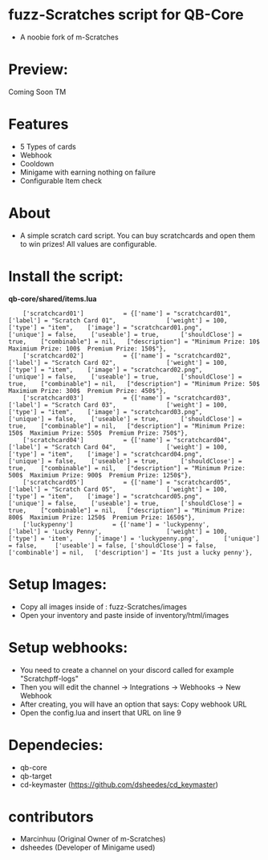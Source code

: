 

# fuzz-Scratches script for QB-Core 

- A noobie fork of m-Scratches

# Preview:
Coming Soon TM

# Features
- 5 Types of cards
- Webhook
- Cooldown
- Minigame with earning nothing on failure
- Configurable Item check

# About
- A simple scratch card script. You can buy scratchcards and open them to win prizes! All values are configurable.

# Install the script:

**qb-core/shared/items.lua**
```
    ['scratchcard01']           = {['name'] = "scratchcard01",          ['label'] = "Scratch Card 01",              ['weight'] = 100,   ['type'] = "item",    ['image'] = "scratchcard01.png",          ['unique'] = false,    ['useable'] = true,      ['shouldClose'] = true,    ["combinable"] = nil,   ["description"] = "Minimum Prize: 10$  Maximium Prize: 100$  Premium Prize: 150$"},
    ['scratchcard02']           = {['name'] = "scratchcard02",          ['label'] = "Scratch Card 02",              ['weight'] = 100,   ['type'] = "item",    ['image'] = "scratchcard02.png",          ['unique'] = false,    ['useable'] = true,      ['shouldClose'] = true,    ["combinable"] = nil,   ["description"] = "Minimum Prize: 50$  Maximium Prize: 300$  Premium Prize: 450$"},
    ['scratchcard03']           = {['name'] = "scratchcard03",          ['label'] = "Scratch Card 03",              ['weight'] = 100,   ['type'] = "item",    ['image'] = "scratchcard03.png",          ['unique'] = false,    ['useable'] = true,      ['shouldClose'] = true,    ["combinable"] = nil,   ["description"] = "Minimum Prize: 150$  Maximium Prize: 550$  Premium Prize: 750$"},
    ['scratchcard04']           = {['name'] = "scratchcard04",          ['label'] = "Scratch Card 04",              ['weight'] = 100,   ['type'] = "item",    ['image'] = "scratchcard04.png",          ['unique'] = false,    ['useable'] = true,      ['shouldClose'] = true,    ["combinable"] = nil,   ["description"] = "Minimum Prize: 500$  Maximium Prize: 900$  Premium Prize: 1250$"},
    ['scratchcard05']           = {['name'] = "scratchcard05",          ['label'] = "Scratch Card 05",              ['weight'] = 100,   ['type'] = "item",    ['image'] = "scratchcard05.png",          ['unique'] = false,    ['useable'] = true,      ['shouldClose'] = true,    ["combinable"] = nil,   ["description"] = "Minimum Prize: 800$  Maximium Prize: 1250$  Premium Prize: 1650$"},
    ['luckypenny'] 			 = {['name'] = 'luckypenny', 				['label'] = 'Lucky Penny', 				    ['weight'] = 100, 		['type'] = 'item', 		['image'] = 'luckypenny.png', 		['unique'] = false, 	['useable'] = false, ['shouldClose'] = false,   ['combinable'] = nil,   ['description'] = 'Its just a lucky penny'},

```


# Setup Images:

- Copy all images inside of : fuzz-Scratches/images
- Open your inventory and paste inside of  inventory/html/images 

# Setup webhooks:

- You need to create a channel on your discord called for example "Scratchpff-logs"
- Then you will edit the channel -> Integrations -> Webhooks -> New Webhook
- After creating, you will have an option that says: Copy webhook URL
- Open the config.lua and insert that URL on line 9

# Dependecies:
- qb-core
- qb-target
- cd-keymaster (https://github.com/dsheedes/cd_keymaster)
# contributors
- Marcinhuu (Original Owner of m-Scratches)
- dsheedes (Developer of Minigame used)
